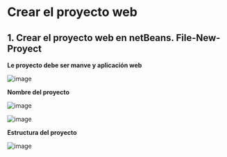 # Crear el proyecto web 


## 1. Crear el proyecto web en netBeans. File-New-Proyect 

**Le proyecto debe ser manve y aplicación web**

![image](https://user-images.githubusercontent.com/31961588/184673963-187c5595-731a-433e-b21d-520bd52d532c.png)

**Nombre del proyecto**

![image](https://user-images.githubusercontent.com/31961588/184674303-170c1bbe-f0d5-46fc-a674-6d8a52708901.png)

![image](https://user-images.githubusercontent.com/31961588/184674391-042a62b8-a8b9-4cf6-9f93-801e982decfb.png)

**Estructura del proyecto**

![image](https://user-images.githubusercontent.com/31961588/184674781-c0ffcb4b-be7e-4a78-a165-8f2e5cf1aadd.png)

